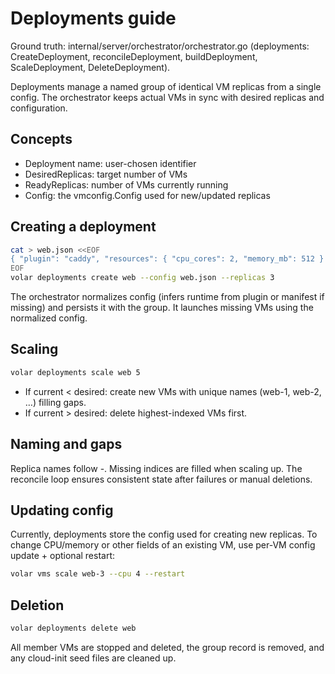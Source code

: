 # Deployments guide

Ground truth: internal/server/orchestrator/orchestrator.go (deployments: CreateDeployment, reconcileDeployment, buildDeployment, ScaleDeployment, DeleteDeployment).

Deployments manage a named group of identical VM replicas from a single config. The orchestrator keeps actual VMs in sync with desired replicas and configuration.

## Concepts

- Deployment name: user-chosen identifier
- DesiredReplicas: target number of VMs
- ReadyReplicas: number of VMs currently running
- Config: the vmconfig.Config used for new/updated replicas

## Creating a deployment

```bash
cat > web.json <<EOF
{ "plugin": "caddy", "resources": { "cpu_cores": 2, "memory_mb": 512 } }
EOF
volar deployments create web --config web.json --replicas 3
```

The orchestrator normalizes config (infers runtime from plugin or manifest if missing) and persists it with the group. It launches missing VMs using the normalized config.

## Scaling

```bash
volar deployments scale web 5
```

- If current < desired: create new VMs with unique names (web-1, web-2, …) filling gaps.
- If current > desired: delete highest-indexed VMs first.

## Naming and gaps

Replica names follow <name>-<index>. Missing indices are filled when scaling up. The reconcile loop ensures consistent state after failures or manual deletions.

## Updating config

Currently, deployments store the config used for creating new replicas. To change CPU/memory or other fields of an existing VM, use per-VM config update + optional restart:

```bash
volar vms scale web-3 --cpu 4 --restart
```

## Deletion

```bash
volar deployments delete web
```

All member VMs are stopped and deleted, the group record is removed, and any cloud-init seed files are cleaned up.
